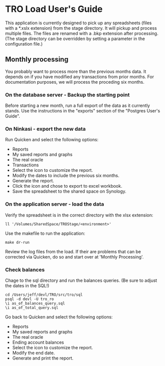# TRO Load User's Guide

This application is currently designed to pick up any spreadsheets (files with a \*.xslx extension) from the stage directory. It will pickup and process multiple files. The files are renamed with a .bkp extension after processing. (The stage directory can be overridden by setting a parameter in the configuration file.)

## Monthly processing

You probably want to process more than the previous months data. It depends on if you have modified any transactions from prior months. For documentation purposes, we will process the proceding six months.

### On the database server - Backup the starting point

Before starting a new month, run a full export of the data as it currently stands. Use the instructions in the "exports" section of the "Postgres User's Guide".

### On Ninkasi - export the new data

Run Quicken and select the following options:

- Reports
- My saved reports and graphs
- The real oracle
- Transactions
- Select the icon to customize the report.
- Modify the dates to include the previous six months.
- Generate the report.
- Click the icon and chose to export to excel workbook.
- Save the spreadsheet to the shared space on Synology.

### On the application server - load the data

Verify the spreadsheet is in the correct directory with the xlsx extension:

`ll '/Volumes/SharedSpace/TROStage/<environment>'`

Use the makefile to run the application:

```
make dr-run
```

Review the log files from the load. If their are problems that can be corrected via Quicken, do so and start over at 'Monthly Processing'.


### Check balances

Chage to the sql directory and run the balances queries. (Be sure to adjust the dates in the SQL!)

```
cd /Users/jeff/devl/TRO/src/tro/sql
psql -d devl -U tro_ro
\i as_of_balances_query.sql
\i as_of_total_query.sql
```

Go back to Quicken and select the following options:

- Reports
- My saved reports and graphs
- The real oracle
- Ending account balances
- Select the icon to customize the report.
- Modify the end date.
- Generate and print the report.
